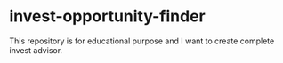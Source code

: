 # invest-opportunity-finder
This repository is for educational purpose and I want to create complete invest advisor.
